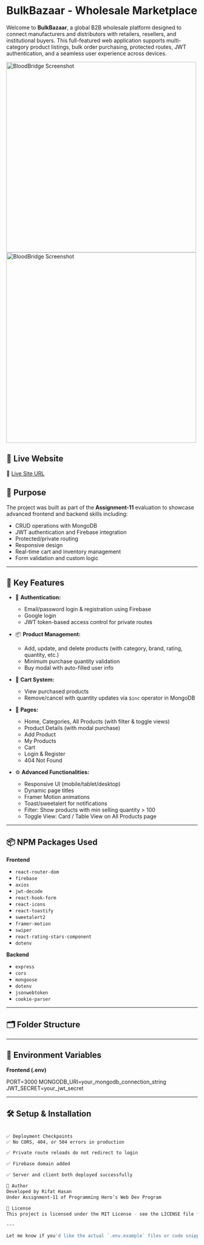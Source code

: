 # BulkBazaar - Wholesale Marketplace

Welcome to **BulkBazaar**, a global B2B wholesale platform designed to connect manufacturers and distributors with retailers, resellers, and institutional buyers. This full-featured web application supports multi-category product listings, bulk order purchasing, protected routes, JWT authentication, and a seamless user experience across devices.

<img src="https://i.ibb.co.com/zLW6mhz/Screenshot-from-2025-08-11-22-27-51.png" alt="BloodBridge Screenshot" width="500">
</br>
<img src="https://i.ibb.co.com/9H4Rftmf/Screenshot-from-2025-08-11-22-28-07.png" alt="BloodBridge Screenshot" width="500">

## 🚀 Live Website

🔗 [Live Site URL](https://assignment-11-f22d8.web.app/)

## 🧠 Purpose

The project was built as part of the **Assignment-11** evaluation to showcase advanced frontend and backend skills including:
- CRUD operations with MongoDB
- JWT authentication and Firebase integration
- Protected/private routing
- Responsive design
- Real-time cart and inventory management
- Form validation and custom logic

---

## 🌟 Key Features

- 🔐 **Authentication:**
  - Email/password login & registration using Firebase
  - Google login
  - JWT token-based access control for private routes

- 📦 **Product Management:**
  - Add, update, and delete products (with category, brand, rating, quantity, etc.)
  - Minimum purchase quantity validation
  - Buy modal with auto-filled user info

- 🛒 **Cart System:**
  - View purchased products
  - Remove/cancel with quantity updates via `$inc` operator in MongoDB

- 📑 **Pages:**
  - Home, Categories, All Products (with filter & toggle views)
  - Product Details (with modal purchase)
  - Add Product
  - My Products
  - Cart
  - Login & Register
  - 404 Not Found

- ⚙️ **Advanced Functionalities:**
  - Responsive UI (mobile/tablet/desktop)
  - Dynamic page titles
  - Framer Motion animations
  - Toast/sweetalert for notifications
  - Filter: Show products with min selling quantity > 100
  - Toggle View: Card / Table View on All Products page

---

## 📦 NPM Packages Used

**Frontend**
- `react-router-dom`
- `firebase`
- `axios`
- `jwt-decode`
- `react-hook-form`
- `react-icons`
- `react-toastify`
- `sweetalert2`
- `framer-motion`
- `swiper`
- `react-rating-stars-component`
- `dotenv`

**Backend**
- `express`
- `cors`
- `mongoose`
- `dotenv`
- `jsonwebtoken`
- `cookie-parser`

---

## 🗂️ Folder Structure



---

## 🔐 Environment Variables

**Frontend (.env)**


PORT=3000
MONGODB_URI=your_mongodb_connection_string
JWT_SECRET=your_jwt_secret


---

## 🛠️ Setup & Installation

```bash

✅ Deployment Checkpoints
✅ No CORS, 404, or 504 errors in production

✅ Private route reloads do not redirect to login

✅ Firebase domain added

✅ Server and client both deployed successfully

📝 Author
Developed by Rifat Hasan
Under Assignment-11 of Programming Hero’s Web Dev Program

📜 License
This project is licensed under the MIT License - see the LICENSE file for details.

---

Let me know if you'd like the actual `.env.example` files or code snippets for key pages like `BuyModal`, `Cart`, or the `JWT` setup.


